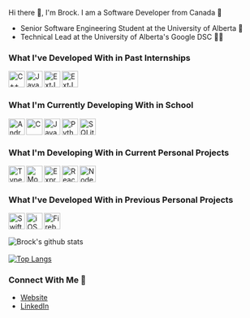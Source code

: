 Hi there 👋, I'm Brock. I am a Software Developer from Canada 🍁
* Senior Software Engineering Student at the University of Alberta 🐻
* Technical Lead at the University of Alberta's Google DSC 👨‍💻

### What I've Developed With in Past Internships
[<img align="left" alt="C++" width="32px" src="https://user-images.githubusercontent.com/39068407/98450891-de1a1c80-20fd-11eb-9903-00dbdee99dc7.png" />](https://www.cplusplus.com/)
[<img align="left" alt="Javascript" width="32px" src="https://user-images.githubusercontent.com/39068407/98450957-9942b580-20fe-11eb-9387-823c8641cf4f.png" />](https://developer.mozilla.org/en-US/docs/Web/JavaScript)
[<img align="left" alt="ExtJS" width="32px" src="https://user-images.githubusercontent.com/39068407/98451011-2ede4500-20ff-11eb-9a3b-716da9e80612.png" />](https://www.sencha.com/products/extjs/)
[<img align="left" alt="ExtJS" width="32px" src="https://user-images.githubusercontent.com/39068407/98451184-a2348680-2100-11eb-9559-a0c237c01fbf.png" />](https://jquery.com/)
</br>
</br>

### What I'm Currently Developing With in School
[<img align="left" alt="Android" width="32px" src="https://user-images.githubusercontent.com/39068407/98450776-d148f900-20fc-11eb-99d5-8de9198f9605.png" />](https://developer.android.com/)
[<img align="left" alt="C" width="32px" src="https://user-images.githubusercontent.com/39068407/98450707-1a4c7d80-20fc-11eb-88c6-66707ae1929e.png" />](https://www.programiz.com/c-programming)
[<img align="left" alt="Java" width="32px" src="https://user-images.githubusercontent.com/39068407/98450654-92ff0a00-20fb-11eb-92b6-62c35e54f35d.png" />](https://www.java.com/en/download/)
[<img align="left" alt="Python" width="32px" src="https://user-images.githubusercontent.com/39068407/98450692-f6893780-20fb-11eb-95ec-26ea18adc514.png" />](https://www.python.org/)
[<img align="left" alt="SQLite" width="32px" src="https://user-images.githubusercontent.com/39068407/98450736-626ba000-20fc-11eb-8fd8-961de29692f2.png" />](https://www.sqlite.org/index.html)
</br>
</br>

### What I'm Developing With in Current Personal Projects
[<img align="left" alt="Typescript" width="32px" src="https://user-images.githubusercontent.com/39068407/98451052-8a103780-20ff-11eb-8183-585332bd7b88.png" />](https://www.typescriptlang.org/)
[<img align="left" alt="MongoDB" width="32px" src="https://user-images.githubusercontent.com/39068407/98451105-0571e900-2100-11eb-9158-1507d020bdb9.png" />](https://www.mongodb.com//)
[<img align="left" alt="Express" width="32px" src="https://user-images.githubusercontent.com/39068407/98451161-71545180-2100-11eb-8cdd-793dbb1a1b24.png" />](https://expressjs.com/)
[<img align="left" alt="React" width="32px" src="https://user-images.githubusercontent.com/39068407/98451107-086cd980-2100-11eb-8835-8a9f30601688.png" />](https://reactjs.org/)
[<img align="left" alt="NodeJS" width="32px" src="https://user-images.githubusercontent.com/39068407/98451106-07d44300-2100-11eb-9fc0-efc24873aff8.png" />](https://nodejs.org/en/)
</br>
</br>

### What I've Developed With in Previous Personal Projects
[<img align="left" alt="Swift" width="32px" src="https://user-images.githubusercontent.com/39068407/98451311-bd53c600-2101-11eb-9198-7f0cfcaed3bc.png" />](https://developer.apple.com/swift/)
[<img align="left" alt="iOS" width="32px" src="https://user-images.githubusercontent.com/39068407/98451277-706fef80-2101-11eb-9fae-bc1feb826e6e.png" />](https://developer.apple.com/)
[<img align="left" alt="Firebase" width="32px" src="https://user-images.githubusercontent.com/39068407/98451350-fbe98080-2101-11eb-8638-29a1974543ed.png" />](https://firebase.google.com/)
</br>
</br>

![Brock's github stats](https://github-readme-stats.vercel.app/api?username=blchelle&show_icons=true&hide=stars,contribs)\
<br />
[![Top Langs](https://github-readme-stats.vercel.app/api/top-langs/?username=blchelle&layout=compact)](https://github.com/blchelle/github-readme-stats)

### Connect With Me 🔌
* [Website](https://brockchelle.com)
* [LinkedIn](https://linkedin.com/in/blchelle)
